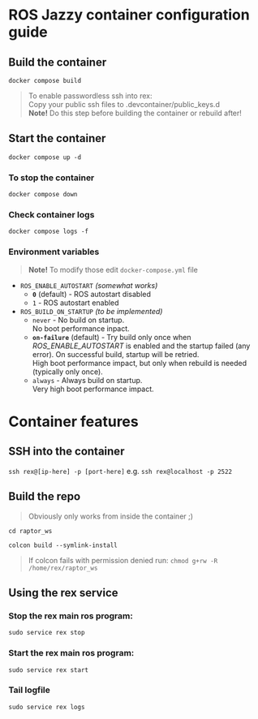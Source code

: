 # ROS Jazzy container configuration guide

## Build the container
`docker compose build`
> To enable passwordless ssh into rex: \
> Copy your public ssh files to .devcontainer/public_keys.d \
> **Note!** Do this step before building the container or rebuild after!

## Start the container
`docker compose up -d`

### To stop the container
`docker compose down`

### Check container logs
`docker compose logs -f`

### Environment variables
> **Note!** To modify those edit `docker-compose.yml` file
- `ROS_ENABLE_AUTOSTART` *(somewhat works)*
    - **`0`** (default) - ROS autostart disabled
    - `1` - ROS autostart enabled
- `ROS_BUILD_ON_STARTUP` *(to be implemented)*
    - `never` - No build on startup. \
    No boot performance inpact.
    - **`on-failure`** (default) - Try build only once when *ROS_ENABLE_AUTOSTART* is enabled and the startup failed (any error). 
    On successful build, startup will be retried. \
    High boot performance impact, but only when rebuild is needed (typically only once).
    - `always` - Always build on startup. \
    Very high boot performance impact.

# Container features
## SSH into the container
`ssh rex@[ip-here] -p [port-here]`
e.g. `ssh rex@localhost -p 2522`

## Build the repo
> Obviously only works from inside the container ;)

`cd raptor_ws`

`colcon build --symlink-install`
> If colcon fails with permission denied run:
`chmod g+rw -R /home/rex/raptor_ws`

## Using the rex service
### Stop the rex main ros program:
`sudo service rex stop`

### Start the rex main ros program:
`sudo service rex start`

### Tail logfile
`sudo service rex logs`
